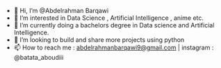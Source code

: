 - 👋 Hi, I’m @Abdelrahman Barqawi
- 👀 I’m interested in Data Science , Artificial Intelligence , anime etc.
- 🌱 I’m currently doing a bachelors degree in Data science and Artificial Intelligence.
- 💞️ I’m looking to build and share more projects using python
- 📫 How to reach me : abdelrahmanbarqawi9@gmail.com | instagram : @batata_aboudiii

<!---
ABarqawi9/ABarqawi9 is a ✨ special ✨ repository because its `README.md` (this file) appears on your GitHub profile.
You can click the Preview link to take a look at your changes.
--->
